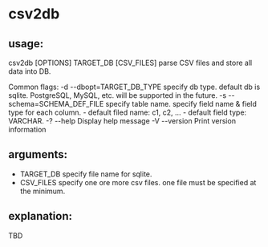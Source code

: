 csv2db
=====

usage:
-----
csv2db [OPTIONS] TARGET_DB [CSV_FILES]
  parse CSV files and store all data into DB.

Common flags:
  -d --dbopt=TARGET_DB_TYPE    specify db type. default db is sqlite.
                               PostgreSQL, MySQL, etc. will be supported in the
                               future.
  -s --schema=SCHEMA_DEF_FILE  specify table name. specify field name & field
                               type for each column. - default filed name: c1,
                               c2, ... - default field type: VARCHAR.
  -? --help                    Display help message
  -V --version                 Print version information

arguments:
-----
* TARGET_DB
	specify file name for sqlite.
* CSV_FILES
	specify one ore more csv files.
	one file must be specified at the minimum.
	

explanation:
-----
TBD
